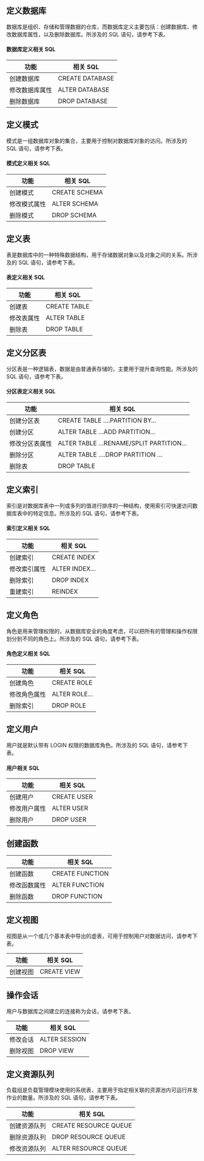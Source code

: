 ## 定义数据库
数据库是组织、存储和管理数据的仓库，而数据库定义主要包括：创建数据库、修改数据库属性，以及删除数据库。所涉及的 SQL 语句，请参考下表。

#### 数据库定义相关 SQL

| 功能           | 相关 SQL         |
| -------------- | --------------- |
| 创建数据库     | CREATE DATABASE |
| 修改数据库属性 | ALTER DATABASE  |
| 删除数据库     | DROP DATABASE   |


## 定义模式
模式是一组数据库对象的集合，主要用于控制对数据库对象的访问。所涉及的 SQL 语句，请参考下表。

#### 模式定义相关 SQL

| 功能         | 相关 SQL       |
| ------------ | ------------- |
| 创建模式     | CREATE SCHEMA |
| 修改模式属性 | ALTER SCHEMA  |
| 删除模式     | DROP SCHEMA   |

## 定义表
表是数据库中的一种特殊数据结构，用于存储数据对象以及对象之间的关系。所涉及的 SQL 语句，请参考下表。

#### 表定义相关 SQL

| 功能       | 相关 SQL      |
| ---------- | ------------ |
| 创建表     | CREATE TABLE |
| 修改表属性 | ALTER TABLE  |
| 删除表     | DROP TABLE   |

## 定义分区表
分区表是一种逻辑表，数据是由普通表存储的，主要用于提升查询性能。所涉及的 SQL 语句，请参考下表。

#### 分区表定义相关 SQL

| 功能           | 相关 SQL                              |
| -------------- | ------------------------------------ |
| 创建分区表     | CREATE TABLE ….PARTITION BY…         |
| 创建分区       | ALTER TABLE …ADD PARTITION…          |
| 修改分区表属性 | ALTER TABLE …RENAME/SPLIT PARTITION… |
| 删除分区       | ALTER TABLE ….DROP PARTITION …       |
| 删除表         | DROP TABLE                           |

## 定义索引
索引是对数据库表中一列或多列的值进行排序的一种结构，使用索引可快速访问数据库表中的特定信息。所涉及的 SQL 语句，请参考下表。

#### 索引定义相关 SQL

| 功能         | 相关 SQL      |
| ------------ | ------------ |
| 创建索引     | CREATE INDEX |
| 修改索引属性 | ALTER INDEX… |
| 删除索引     | DROP INDEX   |
| 重建索引     | REINDEX      |

## 定义角色
角色是用来管理权限的，从数据库安全的角度考虑，可以把所有的管理和操作权限划分到不同的角色上。所涉及的 SQL 语句，请参考下表。

#### 角色定义相关 SQL

| 功能         | 相关 SQL     |
| ------------ | ----------- |
| 创建角色     | CREATE ROLE |
| 修改角色属性 | ALTER ROLE… |
| 删除索引     | DROP ROLE   |

## 定义用户
用户就是默认带有 LOGIN 权限的数据库角色。所涉及的 SQL 语句，请参考下表。

#### 用户相关 SQL

| 功能         | 相关 SQL     |
| ------------ | ----------- |
| 创建用户     | CREATE USER |
| 修改用户属性 | ALTER USER  |
| 删除用户     | DROP USER   |

## 创建函数

| 功能         | 相关 SQL         |
| ------------ | --------------- |
| 创建函数     | CREATE FUNCTION |
| 修改函数属性 | ALTER FUNCTION  |
| 删除函数     | DROP FUNCTION   |

## 定义视图
视图是从一个或几个基本表中导出的虚表，可用于控制用户对数据访问，请参考下表。

| 功能     | 相关 SQL     |
| -------- | ----------- |
| 创建视图 | CREATE VIEW |

## 操作会话
用户与数据库之间建立的连接称为会话，请参考下表。

| 功能     | 相关 SQL       |
| -------- | ------------- |
| 修改会话 | ALTER SESSION |
| 删除视图 | DROP VIEW     |

## 定义资源队列
负载组是负载管理模块使用的系统表，主要用于指定相关联的资源池内可运行并发作业的数量。所涉及的 SQL 语句，请参考下表。

| 功能         | 相关 SQL               |
| ------------ | --------------------- |
| 创建资源队列 | CREATE RESOURCE QUEUE |
| 删除资源队列 | DROP RESOURCE QUEUE   |
| 修改资源队列 | ALTER RESOURCE QUEUE  |

